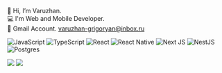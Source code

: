 👋 Hi, I’m Varuzhan.<br>💻 I'm Web and Mobile Developer.<br>📩 Gmail Account. varuzhan-grigoryan@inbox.ru

![JavaScript](https://img.shields.io/badge/javascript-%23323330.svg?style=for-the-badge&logo=javascript&logoColor=%23F7DF1E) ![TypeScript](https://img.shields.io/badge/typescript-%23007ACC.svg?style=for-the-badge&logo=typescript&logoColor=white) ![React](https://img.shields.io/badge/react-%2320232a.svg?style=for-the-badge&logo=react&logoColor=%2361DAFB) ![React Native](https://img.shields.io/badge/react_native-%2320232a.svg?style=for-the-badge&logo=react&logoColor=%2361DAFB) ![Next JS](https://img.shields.io/badge/Next-black?style=for-the-badge&logo=next.js&logoColor=white) ![NestJS](https://img.shields.io/badge/nestjs-%23E0234E.svg?style=for-the-badge&logo=nestjs&logoColor=white) ![Postgres](https://img.shields.io/badge/postgres-%23316192.svg?style=for-the-badge&logo=postgresql&logoColor=white)

![](https://github-readme-stats.vercel.app/api/top-langs/?username=Varuzh21&theme=dark&hide_border=false&include_all_commits=true&count_private=false&layout=compact)
![](https://github-readme-stats.vercel.app/api?username=Varuzh21&theme=dark&hide_border=false&include_all_commits=true&count_private=false)

<!-- Proudly created with GPRM ( https://gprm.itsvg.in ) -->
